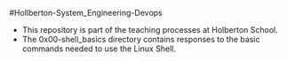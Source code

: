 #Hollberton-System_Engineering-Devops

- This repository is part of the teaching processes at Holberton School.
- The 0x00-shell_basics directory contains responses to the basic commands needed to use the Linux Shell.

